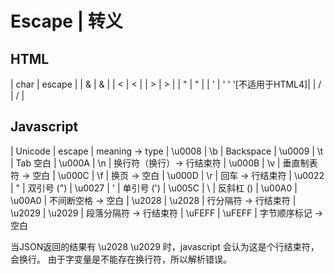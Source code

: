 # Escape | 转义

## HTML

| char | escape |
|  &   | &amp;  |
|  <   | &lt;   |
|  >   | &gt;   |
|  "   | &quot; |
|  '   | &#x27; &#039; &apos;[不适用于HTML4]|
|  /   | &#x2f; |

## Javascript

| Unicode | escape  | meaning -> type
| \u0008  | \b      | Backspace
| \u0009  | \t      | Tab 空白
| \u000A  | \n      | 换行符（换行）-> 行结束符
| \u000B  | \v      | 垂直制表符 -> 空白
| \u000C  | \f      | 换页 -> 空白
| \u000D  | \r      | 回车 -> 行结束符
| \u0022  | \"      | 双引号 (")
| \u0027  | \'      | 单引号 (')
| \u005C  | \\      | 反斜杠 (\)
| \u00A0  | \\u00A0 | 不间断空格 -> 空白
| \u2028  | \\u2028 | 行分隔符 -> 行结束符
| \u2029  | \\u2029 | 段落分隔符 -> 行结束符
| \uFEFF  | \\uFEFF | 字节顺序标记 -> 空白

当JSON返回的结果有 \u2028 \u2029 时，javascript 会认为这是个行结束符，会换行。 由于字变量是不能存在换行符，所以解析错误。